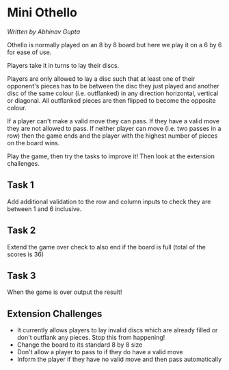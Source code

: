 # Mini Othello
*Written by Abhinav Gupta*

Othello is normally played on an 8 by 8 board but here we play it on a 6 by 6 for ease of use.

Players take it in turns to lay their discs.

Players are only allowed to lay a disc such that at least one of their opponent's pieces has to be between the disc they just played and another disc of the same colour (i.e. outflanked) in any direction horizontal, vertical or diagonal. All outflanked pieces are then flipped to become the opposite colour.

If a player can't make a valid move they can pass. If they have a valid move they are not allowed to pass. If neither player can move (i.e. two passes in a row) then the game ends and the player with the highest number of pieces on the board wins.

Play the game, then try the tasks to improve it! Then look at the extension challenges.


## Task 1
Add additional validation to the row and column inputs to check they are between 1 and 6 inclusive.

## Task 2
Extend the game over check to also end if the board is full (total of the scores is 36)

## Task 3
When the game is over output the result!

## Extension Challenges
- It currently allows players to lay invalid discs which are already filled or don't outflank any pieces. Stop this from happening!
- Change the board to its standard 8 by 8 size
- Don't allow a player to pass to if they do have a valid move
- Inform the player if they have no valid move and then pass automatically